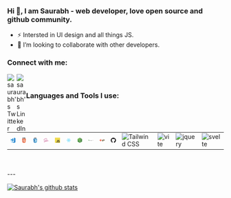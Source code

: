 ### Hi 👋, I am Saurabh - web developer, love open source and github community.

- ⚡ Intersted in UI design and all things JS.
- 👯 I’m looking to collaborate with other developers.

### Connect with me:

[<img align="left" alt="saurabh's Twitter" width="22px" src="https://cdn.jsdelivr.net/npm/simple-icons@v3/icons/twitter.svg" />][twitter]
[<img align="left" alt="saurabh's LinkedIn" width="22px" src="https://cdn.jsdelivr.net/npm/simple-icons@v3/icons/linkedin.svg" />][linkedin]

<br />

### Languages and Tools I use:

<table>
    <tr>
        <td>
            <img title="Visual Studio code" alt="Visual Studio Code" width="40px" src="https://raw.githubusercontent.com/github/explore/80688e429a7d4ef2fca1e82350fe8e3517d3494d/topics/visual-studio-code/visual-studio-code.png" />
        </td>
        <td>
            <img title="HTML5" alt="HTML5" width="40px" src="https://raw.githubusercontent.com/github/explore/80688e429a7d4ef2fca1e82350fe8e3517d3494d/topics/html/html.png" />
        </td>
        <td>
            <img title="CSS3" alt="CSS3" width="40px" src="https://raw.githubusercontent.com/github/explore/80688e429a7d4ef2fca1e82350fe8e3517d3494d/topics/css/css.png" />
        </td>
        <td>
            <img title="Sass" alt="Sass" width="40px" src="https://raw.githubusercontent.com/github/explore/80688e429a7d4ef2fca1e82350fe8e3517d3494d/topics/sass/sass.png" />
        </td>
        <td>
            <img title="JavaScript" alt="JavaScript" width="40px" src="https://raw.githubusercontent.com/github/explore/80688e429a7d4ef2fca1e82350fe8e3517d3494d/topics/javascript/javascript.png" />
        </td>
        <td>
            <img title="React" alt="React" width="40px" src="https://raw.githubusercontent.com/github/explore/80688e429a7d4ef2fca1e82350fe8e3517d3494d/topics/react/react.png" />
        </td>
        <td>
            <img title="Nodejs" alt="Nodejs" width="40px" src="https://raw.githubusercontent.com/github/explore/80688e429a7d4ef2fca1e82350fe8e3517d3494d/topics/nodejs/nodejs.png" />
        </td>
        <td>
            <img title="MongoDB" alt="MongoDB" width="40px" src="https://raw.githubusercontent.com/github/explore/80688e429a7d4ef2fca1e82350fe8e3517d3494d/topics/mongodb/mongodb.png" />
        </td>
        <td>
            <img title="Git" alt="Git" width="40px" src="https://raw.githubusercontent.com/github/explore/80688e429a7d4ef2fca1e82350fe8e3517d3494d/topics/git/git.png" />
        </td>
        <td>
            <img title="Github" alt="GitHub" width="40px" src="https://raw.githubusercontent.com/github/explore/78df643247d429f6cc873026c0622819ad797942/topics/github/github.png" />
        </td>
        <td>
            <img title="Tailwind CSS" alt="Tailwind CSS" width="120px" src="https://camo.githubusercontent.com/53b9876cd8e38928387c6824043b0e2772b15b1bfdb7f42d0864216abbf3dfe8/68747470733a2f2f7265666163746f72696e6775692e6e7963332e63646e2e6469676974616c6f6365616e7370616365732e636f6d2f7461696c77696e642d6c6f676f2e737667" />
        </td>
        <td>
            <img title="Vite" alt="vite" width="40px" src="https://camo.githubusercontent.com/61e102d7c605ff91efedb9d7e47c1c4a07cef59d3e1da202fd74f4772122ca4e/68747470733a2f2f766974656a732e6465762f6c6f676f2e737667" />
        </td>
        <td>
            <img title="jQuery" alt="jquery" width="40px" src="https://avatars.githubusercontent.com/u/70142?s=40" />
        </td>
        <td>
            <img title="Svelte" alt="svelte" width="120px" src="https://svelte.dev/svelte-logo-horizontal.svg" />
        </td>
    </tr>
</table>
<br><br>
---

[![Saurabh's github stats](https://github-readme-stats.vercel.app/api?username=saurabh-33)](https://github.com/anuraghazra/github-readme-stats)

[twitter]: https://twitter.com/saurabh__33
[linkedin]: https://linkedin.com/in/saurabh-33
